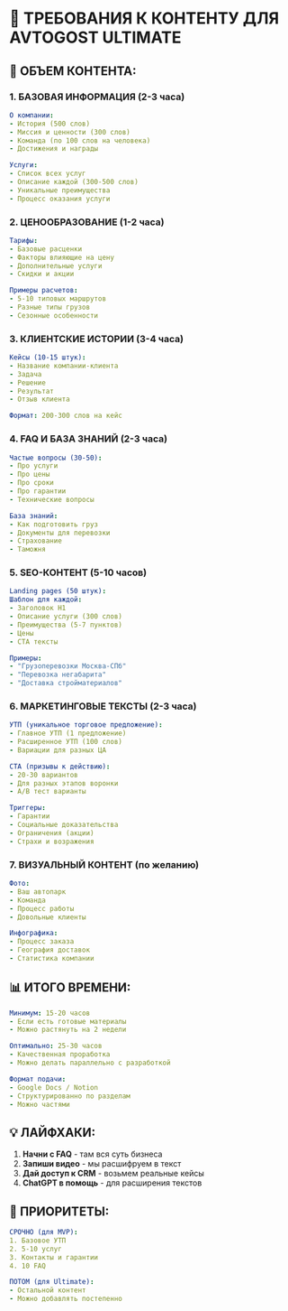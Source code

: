 # 📝 ТРЕБОВАНИЯ К КОНТЕНТУ ДЛЯ AVTOGOST ULTIMATE

## 🎯 ОБЪЕМ КОНТЕНТА:

### 1. **БАЗОВАЯ ИНФОРМАЦИЯ (2-3 часа)**
```yaml
О компании:
- История (500 слов)
- Миссия и ценности (300 слов)
- Команда (по 100 слов на человека)
- Достижения и награды

Услуги:
- Список всех услуг
- Описание каждой (300-500 слов)
- Уникальные преимущества
- Процесс оказания услуги
```

### 2. **ЦЕНООБРАЗОВАНИЕ (1-2 часа)**
```yaml
Тарифы:
- Базовые расценки
- Факторы влияющие на цену
- Дополнительные услуги
- Скидки и акции

Примеры расчетов:
- 5-10 типовых маршрутов
- Разные типы грузов
- Сезонные особенности
```

### 3. **КЛИЕНТСКИЕ ИСТОРИИ (3-4 часа)**
```yaml
Кейсы (10-15 штук):
- Название компании-клиента
- Задача
- Решение
- Результат
- Отзыв клиента

Формат: 200-300 слов на кейс
```

### 4. **FAQ И БАЗА ЗНАНИЙ (2-3 часа)**
```yaml
Частые вопросы (30-50):
- Про услуги
- Про цены
- Про сроки
- Про гарантии
- Технические вопросы

База знаний:
- Как подготовить груз
- Документы для перевозки
- Страхование
- Таможня
```

### 5. **SEO-КОНТЕНТ (5-10 часов)**
```yaml
Landing pages (50 штук):
Шаблон для каждой:
- Заголовок H1
- Описание услуги (300 слов)
- Преимущества (5-7 пунктов)
- Цены
- CTA тексты

Примеры:
- "Грузоперевозки Москва-СПб"
- "Перевозка негабарита"
- "Доставка стройматериалов"
```

### 6. **МАРКЕТИНГОВЫЕ ТЕКСТЫ (2-3 часа)**
```yaml
УТП (уникальное торговое предложение):
- Главное УТП (1 предложение)
- Расширенное УТП (100 слов)
- Вариации для разных ЦА

CTA (призывы к действию):
- 20-30 вариантов
- Для разных этапов воронки
- A/B тест варианты

Триггеры:
- Гарантии
- Социальные доказательства
- Ограничения (акции)
- Страхи и возражения
```

### 7. **ВИЗУАЛЬНЫЙ КОНТЕНТ (по желанию)**
```yaml
Фото:
- Ваш автопарк
- Команда
- Процесс работы
- Довольные клиенты

Инфографика:
- Процесс заказа
- География доставок
- Статистика компании
```

## 📊 **ИТОГО ВРЕМЕНИ:**

```yaml
Минимум: 15-20 часов
- Если есть готовые материалы
- Можно растянуть на 2 недели

Оптимально: 25-30 часов  
- Качественная проработка
- Можно делать параллельно с разработкой

Формат подачи:
- Google Docs / Notion
- Структурированно по разделам
- Можно частями
```

## 💡 **ЛАЙФХАКИ:**

1. **Начни с FAQ** - там вся суть бизнеса
2. **Запиши видео** - мы расшифруем в текст
3. **Дай доступ к CRM** - возьмем реальные кейсы
4. **ChatGPT в помощь** - для расширения текстов

## 🚀 **ПРИОРИТЕТЫ:**

```yaml
СРОЧНО (для MVP):
1. Базовое УТП
2. 5-10 услуг
3. Контакты и гарантии
4. 10 FAQ

ПОТОМ (для Ultimate):
- Остальной контент
- Можно добавлять постепенно
```